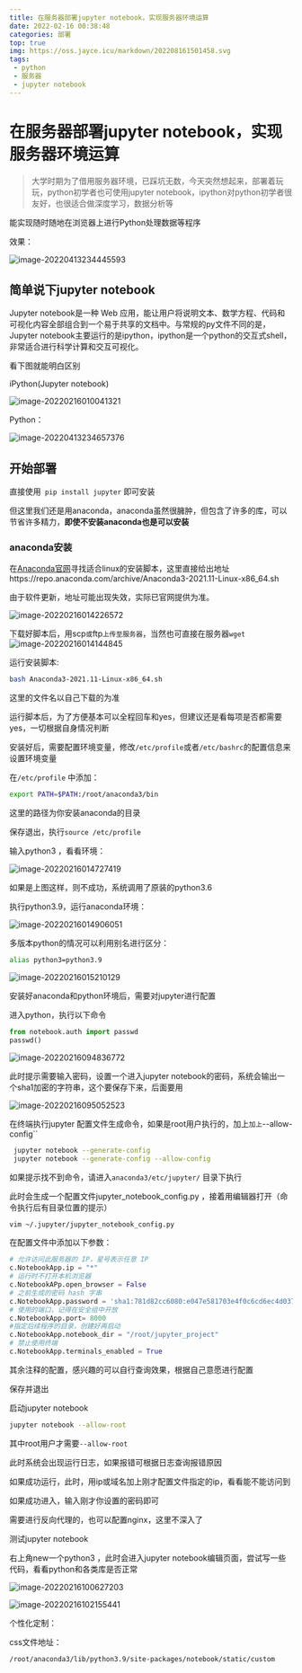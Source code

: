 ```yaml
---
title: 在服务器部署jupyter notebook，实现服务器环境运算
date: 2022-02-16 00:38:48
categories: 部署
top: true
img: https://oss.jayce.icu/markdown/202208161501458.svg
tags:
 - python
 - 服务器
 - jupyter notebook
---
```


# 在服务器部署jupyter notebook，实现服务器环境运算
>大学时期为了借用服务器环境，已踩坑无数，今天突然想起来，部署着玩玩，python初学者也可使用jupyter notebook，ipython对python初学者很友好，也很适合做深度学习，数据分析等

能实现随时随地在浏览器上进行Python处理数据等程序

效果：

![image-20220413234445593](https://oss.jayce.icu/image-20220413234445593.png)

## 简单说下jupyter notebook

Jupyter notebook是一种 Web 应用，能让用户将说明文本、数学方程、代码和可视化内容全部组合到一个易于共享的文档中。与常规的py文件不同的是，Jupyter notebook主要运行的是ipython，ipython是一个python的交互式shell，非常适合进行科学计算和交互可视化。

看下图就能明白区别

iPython(Jupyter notebook)

![image-20220216010041321](https://oss.jayce.icu/markdown/202202160100134.png)

Python：

![image-20220413234657376](https://oss.jayce.icu/image-20220413234657376.png)



## 开始部署

直接使用` pip install jupyter` 即可安装

但这里我们还是用anaconda，anaconda虽然很臃肿，但包含了许多的库，可以节省许多精力，**即使不安装anaconda也是可以安装**

### anaconda安装

在[Anaconda官网](https://www.anaconda.com/)寻找适合linux的安装脚本，这里直接给出地址https://repo.anaconda.com/archive/Anaconda3-2021.11-Linux-x86_64.sh

由于软件更新，地址可能出现失效，实际已官网提供为准。

![image-20220216014226572](https://oss.jayce.icu/markdown/202202160142772.png)

下载好脚本后，用scp`或`ftp`上传至服务器`，当然也可直接在服务器`wget`![image-20220216014144845](https://oss.jayce.icu/markdown/202202160141546.png)

运行安装脚本:

```sh
bash Anaconda3-2021.11-Linux-x86_64.sh
```

这里的文件名以自己下载的为准

运行脚本后，为了方便基本可以全程回车和yes，但建议还是看每项是否都需要yes，一切根据自身情况判断

安装好后，需要配置环境变量，修改`/etc/profile`或者`/etc/bashrc`的配置信息来设置环境变量

在`/etc/profile` 中添加：

```sh
export PATH=$PATH:/root/anaconda3/bin
```

这里的路径为你安装anaconda的目录

保存退出，执行`source /etc/profile`

输入python3 ，看看环境：

![image-20220216014727419](https://oss.jayce.icu/markdown/202202160147985.png)

如果是上图这样，则不成功，系统调用了原装的python3.6

执行python3.9，运行anaconda环境：

![image-20220216014906051](https://oss.jayce.icu/markdown/202202160149595.png)

多版本python的情况可以利用别名进行区分：

```sh
alias python3=python3.9
```

![image-20220216015210129](https://oss.jayce.icu/markdown/202202160152179.png)

 安装好anaconda和python环境后，需要对jupyter进行配置

进入python，执行以下命令

```python
from notebook.auth import passwd 
passwd()
```

![image-20220216094836772](https://oss.jayce.icu/markdown/202202160948965.png)

此时提示需要输入密码，设置一个进入jupyter notebook的密码，系统会输出一个sha1加密的字符串，这个要保存下来，后面要用

![image-20220216095052523](https://oss.jayce.icu/markdown/202202160950884.png)



在终端执行jupyter 配置文件生成命令，如果是root用户执行的，加上`加上`--allow-config``

```sh
 jupyter notebook --generate-config
 jupyter notebook --generate-config --allow-config
```

如果提示找不到命令，请进入`anaconda3/etc/jupyter/` 目录下执行

此时会生成一个配置文件jupyter_notebook_config.py ，接着用编辑器打开（命令执行后有目录位置的提示）

```sh
vim ~/.jupyter/jupyter_notebook_config.py
```

在配置文件中添加以下参数：

```python
# 允许访问此服务器的 IP，星号表示任意 IP
c.NotebookApp.ip = "*"
# 运行时不打开本机浏览器
c.NotebookAPp.open_browser = False
# 之前生成的密码 hash 字串
c.NotebookApp.password = 'sha1:781d82cc6080:e047e581703e4f0c6cd6ec4d037b244315aebe9c'
# 使用的端口，记得在安全组中开放
c.NotebookApp.port= 8000
#指定后续程序的目录，创建好再启动
c.NotebookApp.notebook_dir = "/root/jupyter_project"
# 禁止使用终端
c.NotebookApp.terminals_enabled = True
```

其余注释的配置，感兴趣的可以自行查询效果，根据自己意愿进行配置

保存并退出

启动jupyter notebook

```sh
jupyter notebook --allow-root
```

其中root用户才需要`--allow-root`

此时系统会出现运行日志，如果报错可根据日志查询报错原因

如果成功运行，此时，用ip或域名加上刚才配置文件指定的ip，看看能不能访问到

如果成功进入，输入刚才你设置的密码即可

需要进行反向代理的，也可以配置nginx，这里不深入了

测试jupyter notebook

右上角new一个python3 ，此时会进入jupyter notebook编辑页面，尝试写一些代码，看看python和各类库是否正常

![image-20220216100627203](https://oss.jayce.icu/markdown/202202161006258.png)

![image-20220216102155441](https://oss.jayce.icu/markdown/202202161021586.png)

个性化定制：

css文件地址：

```
/root/anaconda3/lib/python3.9/site-packages/notebook/static/custom
```







